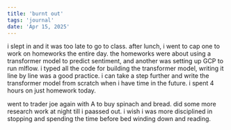 ```yaml
---
title: 'burnt out'
tags: 'journal'
date: 'Apr 15, 2025'
---
```


i slept in and it was too late to go to class. after lunch, i went to cap one to work on homeworks the entire day. the homeworks were about using a transformer model to predict sentiment, and another was setting up GCP to run mlflow. i typed all the code for building the transformer model, writing it line by line was a good practice. i can take a step further and write the transformer model from scratch when i have time in the future. i spent 4 hours on just homework today.

went to trader joe again with A to buy spinach and bread. did some more research work at night till i paassed out. i wish i was more disciplined in stopping and spending the time before bed winding down and reading.
